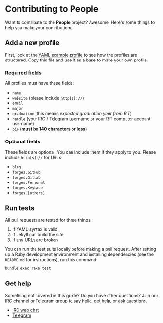 # Contributing to People

Want to contribute to the **People** project?
Awesome!
Here's some things to help you make your contributiong.


## Add a new profile

First, look at the [YAML example profile](https://github.com/FOSSRIT/people/blob/master/example_profile.yaml) to see how the profiles are structured.
Copy this file and use it as a base to make your own profile.

### Required fields

All profiles must have these fields:

* `name`
* `website` (please include `http[s]://`)
* `email`
* `major`
* `graduation` (this means _expected graduation year from RIT_)
* `handle` (your IRC / Telegram username or your RIT computer account username)
* `bio` (**must be 140 characters or less**)

### Optional fields

These fields are optional.
You can include them if they apply to you.
Please include `http[s]://` for URLs:

* `blog`
* `forges.GitHub`
* `forges.GitLab`
* `forges.Personal`
* `forges.Keybase`
* `forges.[others]`


## Run tests

All pull requests are tested for three things:

1. If YAML syntax is valid
1. If Jekyll can build the site
1. If any URLs are broken

You can run the test suite locally before making a pull request.
After setting up a Ruby development environment and installing dependencies (see the `README.md` for instructions), run this command:

```bash
bundle exec rake test
```


## Get help

Something not covered in this guide?
Do you have other questions?
Join our IRC channel or Telegram group to say hello, get help, or ask questions.

* [IRC web chat](https://webchat.freenode.net/#rit-foss-admin "FOSS@RIT Tech Teamon Freenode IRC")
* [Telegram](https://t.me/fossrit_techteam "FOSS@RIT Tech Team on Telegram")
